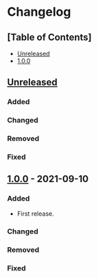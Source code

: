 # Changelog

## [Table of Contents]
- [Unreleased](#unreleased)
- [1.0.0](#100---2024-01-11)

## [Unreleased][]
### Added
### Changed
### Removed
### Fixed

## [1.0.0] - 2021-09-10
### Added
- First release.
### Changed
### Removed
### Fixed

[Unreleased]: https://github.com/regorxxx/Fingerprint-Tools-SMP/compare/v1.0.0...HEAD
[1.0.0]: https://github.com/regorxxx/Fingerprint-Tools-SMP/compare/2b58c28...v1.0.0